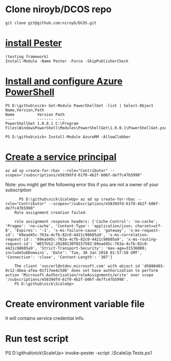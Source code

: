 

# Clone niroyb/DCOS repo

    git clone git@github.com:niroyb/DCOS.git

# [install Pester](https://github.com/pester/Pester/wiki/Installation-and-Update)

    (testing framework)
    Install-Module -Name Pester -Force -SkipPublisherCheck


# [Install and configure Azure PowerShell](https://docs.microsoft.com/en-us/powershell/azure/install-azurerm-ps?view=azurermps-5.1.1)
  
    PS D:\github\nick> Get-Module PowerShellGet -list | Select-Object Name,Version,Path
    Name          Version Path
    ----          ------- ----
    PowerShellGet 1.0.0.1 C:\Program Files\WindowsPowerShell\Modules\PowerShellGet\1.0.0.1\PowerShellGet.psd1

    PS D:\github\nick> Install-Module AzureRM -AllowClobber

# [Create a service principal](https://www.terraform.io/docs/providers/azurerm/authenticating_via_service_principal.html)

    az ad sp create-for-rbac --role="Contributor" --scopes="/subscriptions/e5839dfd-61f0-4b2f-b06f-de7fc47b5998"


  Note: you  might get the following error this if you are not a owner of your subscription 
  
          PS D:\github\nick\ScaleUp> az ad sp create-for-rbac --role="Contributor" --scopes="/subscriptions/e5839dfd-61f0-4b2f-b06f-de7fc47b5998"
        Role assignment creation failed.

        role assignment response headers: {'Cache-Control': 'no-cache', 'Pragma': 'no-cache', 'Content-Type': 'application/json; charset=utf-8', 'Expires': '-1', 'x-ms-failure-cause': 'gateway', 'x-ms-request-id': '69ead45c-763a-4cfb-82c0-4421c98605a9', 'x-ms-correlation-request-id': '69ead45c-763a-4cfb-82c0-4421c98605a9', 'x-ms-routing-request-id': 'WESTUS2:20180130T015758Z:69ead45c-763a-4cfb-82c0-4421c98605a9', 'Strict-Transport-Security': 'max-age=31536000; includeSubDomains', 'Date': 'Tue, 30 Jan 2018 01:57:58 GMT', 'Connection': 'close', 'Content-Length': '307'}

        The client 'soccerl@ntdev.microsoft.com' with object id 'd5080403-0c12-4bea-afea-01f17ee4c5d0' does not have authorization to perform action 'Microsoft.Authorization/roleAssignments/write' over scope '/subscriptions/e5839dfd-61f0-4b2f-b06f-de7fc47b5998'.
        PS D:\github\nick\ScaleUp>


# Create environment variable file

  It will contains service credential info.
  
# Run test script

  PS D:\github\nick\ScaleUp> invoke-pester -script  .\ScaleUp.Tests.ps1
